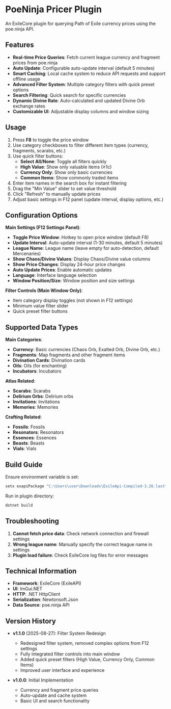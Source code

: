 # PoeNinja Pricer Plugin

An ExileCore plugin for querying Path of Exile currency prices using the poe.ninja API.

## Features

- **Real-time Price Queries**: Fetch current league currency and fragment prices from poe.ninja
- **Auto Update**: Configurable auto-update interval (default 5 minutes)
- **Smart Caching**: Local cache system to reduce API requests and support offline usage
- **Advanced Filter System**: Multiple category filters with quick preset options
- **Search Filtering**: Quick search for specific currencies
- **Dynamic Divine Rate**: Auto-calculated and updated Divine Orb exchange rates
- **Customizable UI**: Adjustable display columns and window sizing

## Usage

1. Press **F8** to toggle the price window
2. Use category checkboxes to filter different item types (currency, fragments, scarabs, etc.)
3. Use quick filter buttons:
   - **Select All/None**: Toggle all filters quickly
   - **High Value**: Show only valuable items (≥1c)
   - **Currency Only**: Show only basic currencies
   - **Common Items**: Show commonly traded items
4. Enter item names in the search box for instant filtering
5. Drag the "Min Value" slider to set value threshold
6. Click "Refresh" to manually update prices
7. Adjust basic settings in F12 panel (update interval, display options, etc.)

## Configuration Options

**Main Settings (F12 Settings Panel)**:
- **Toggle Price Window**: Hotkey to open price window (default F8)
- **Update Interval**: Auto-update interval (1-30 minutes, default 5 minutes)
- **League Name**: League name (leave empty for auto-detection, default Mercenaries)
- **Show Chaos/Divine Values**: Display Chaos/Divine value columns
- **Show Price Changes**: Display 24-hour price changes
- **Auto Update Prices**: Enable automatic updates
- **Language**: Interface language selection
- **Window Position/Size**: Window position and size settings

**Filter Controls (Main Window Only)**:
- Item category display toggles (not shown in F12 settings)
- Minimum value filter slider
- Quick preset filter buttons

## Supported Data Types

**Main Categories**:
- **Currency**: Basic currencies (Chaos Orb, Exalted Orb, Divine Orb, etc.)
- **Fragments**: Map fragments and other fragment items
- **Divination Cards**: Divination cards
- **Oils**: Oils (for enchanting)
- **Incubators**: Incubators

**Atlas Related**:
- **Scarabs**: Scarabs
- **Delirium Orbs**: Delirium orbs
- **Invitations**: Invitations
- **Memories**: Memories

**Crafting Related**:
- **Fossils**: Fossils
- **Resonators**: Resonators
- **Essences**: Essences
- **Beasts**: Beasts
- **Vials**: Vials

## Build Guide

Ensure environment variable is set:
```bash
setx exapiPackage "C:\Users\user\Downloads\ExileApi-Compiled-3.26.last"
```

Run in plugin directory:
```bash
dotnet build
```

## Troubleshooting

1. **Cannot fetch price data**: Check network connection and firewall settings
2. **Wrong league name**: Manually specify the correct league name in settings
3. **Plugin load failure**: Check ExileCore log files for error messages

## Technical Information

- **Framework**: ExileCore (ExileAPI)
- **UI**: ImGui.NET
- **HTTP**: .NET HttpClient
- **Serialization**: Newtonsoft.Json
- **Data Source**: poe.ninja API

## Version History

- **v1.1.0** (2025-08-27): Filter System Redesign
  - Redesigned filter system, removed complex options from F12 settings
  - Fully integrated filter controls into main window
  - Added quick preset filters (High Value, Currency Only, Common Items)
  - Improved user interface and experience
  
- **v1.0.0**: Initial Implementation
  - Currency and fragment price queries
  - Auto-update and cache system
  - Basic UI and search functionality